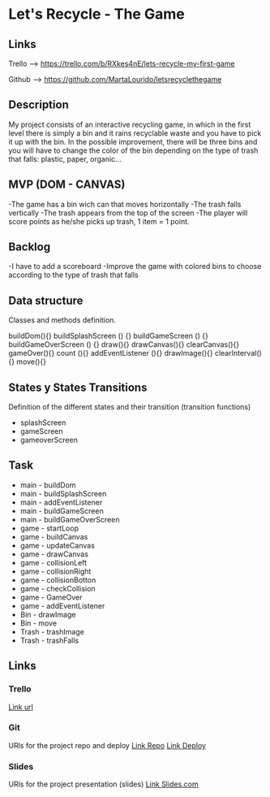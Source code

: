 # Let's Recycle - The Game

## Links 

Trello --> https://trello.com/b/RXkes4nE/lets-recycle-my-first-game

Github --> https://github.com/MartaLourido/letsrecyclethegame



## Description
My project consists of an interactive recycling game, in which in the first level there is simply a bin and it rains recyclable waste and you have to pick it up with the bin.
In the possible improvement, there will be three bins and you will have to change the color of the bin depending on the type of trash that falls: plastic, paper, organic...

## MVP (DOM - CANVAS)
-The game has a bin wich can that moves horizontally
-The trash falls vertically
-The trash appears from the top of the screen
-The player will score points as he/she picks up trash, 1 item = 1 point.


## Backlog

-I have to add a scoreboard
-Improve the game with colored bins to choose according to the type of trash that falls

## Data structure
Classes and methods definition.

buildDom(){}
buildSplashScreen () {}
buildGameScreen () {}
buildGameOverScreen () {}
draw(){}
drawCanvas(){}
clearCanvas(){}
gameOver(){}
count (){}
addEventListener (){}
drawImage(){}
clearInterval(){}
move(){}



## States y States Transitions
Definition of the different states and their transition (transition functions)

- splashScreen
- gameScreen
- gameoverScreen


## Task


* main - buildDom
* main - buildSplashScreen
* main - addEventListener
* main - buildGameScreen
* main - buildGameOverScreen
* game - startLoop
* game - buildCanvas
* game - updateCanvas
* game - drawCanvas
* game - collisionLeft
* game - collisionRight
* game - collisionBotton
* game - checkCollision
* game - GameOver
* game - addEventListener
* Bin - drawImage
* Bin - move
* Trash - trashImage
* Trash - trashFalls


## Links


### Trello
[Link url](https://trello.com/b/RXkes4nE/lets-recycle-my-first-game)


### Git
URls for the project repo and deploy
[Link Repo](http://github.com)
[Link Deploy](http://github.com)


### Slides
URls for the project presentation (slides)
[Link Slides.com](http://slides.com)